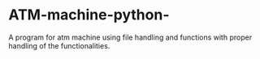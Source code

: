 # ATM-machine-python-
A program for atm machine using file handling and functions with proper handling of the functionalities.
